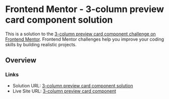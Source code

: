# Frontend Mentor - 3-column preview card component solution

This is a solution to the [3-column preview card component challenge on Frontend Mentor](https://www.frontendmentor.io/challenges/3column-preview-card-component-pH92eAR2-). Frontend Mentor challenges help you improve your coding skills by building realistic projects. 

## Overview

### Links

- Solution URL: [3-column preview card component solution](https://www.frontendmentor.io/solutions/3-column-preview-card-gJYWIwXCh)
- Live Site URL: [3-column preview card component](https://3-column-preview-card-fmwg.netlify.app/)
